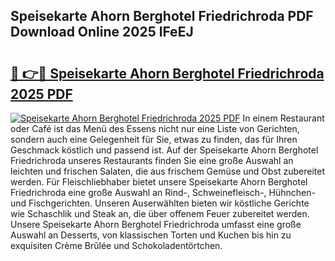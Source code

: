 ## Speisekarte Ahorn Berghotel Friedrichroda PDF Download Online 2025 lFeEJ

# <h2><a href="http://gc5h26.nevu.top/?p=Speisekarte+Ahorn+Berghotel+Friedrichroda">🔗 👉🔴 Speisekarte Ahorn Berghotel Friedrichroda 2025 PDF</a></h2>

[![Speisekarte Ahorn Berghotel Friedrichroda 2025 PDF](https://i.imgur.com/dBaPXMq.png)](http://gc5h26.nevu.top/?p=Speisekarte+Ahorn+Berghotel+Friedrichroda)
In einem Restaurant oder Café ist das Menü des Essens nicht nur eine Liste von Gerichten, sondern auch eine Gelegenheit für Sie, etwas zu finden, das für Ihren Geschmack köstlich und passend ist. Auf der Speisekarte Ahorn Berghotel Friedrichroda unseres Restaurants finden Sie eine große Auswahl an leichten und frischen Salaten, die aus frischem Gemüse und Obst zubereitet werden. Für Fleischliebhaber bietet unsere Speisekarte Ahorn Berghotel Friedrichroda eine große Auswahl an Rind-, Schweinefleisch-, Hühnchen- und Fischgerichten. Unseren Auserwählten bieten wir köstliche Gerichte wie Schaschlik und Steak an, die über offenem Feuer zubereitet werden. Unsere Speisekarte Ahorn Berghotel Friedrichroda umfasst eine große Auswahl an Desserts, von klassischen Torten und Kuchen bis hin zu exquisiten Crème Brûlée und Schokoladentörtchen.
